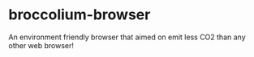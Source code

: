 # broccolium-browser
An environment friendly browser that aimed on emit less CO2 than any other web browser!
